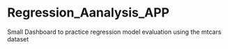# Regression_Aanalysis_APP
Small Dashboard to practice regression model evaluation using the mtcars dataset
